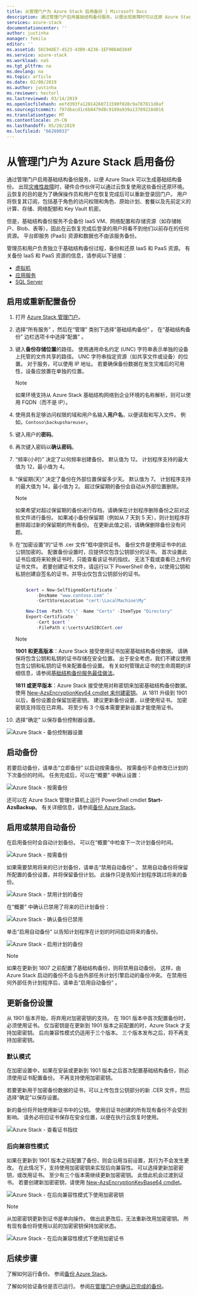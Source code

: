 ```yaml
---
title: 从管理门户为 Azure Stack 启用备份 | Microsoft Docs
description: 通过管理门户启用基础结构备份服务，以便出现故障时可以还原 Azure Stack。
services: azure-stack
documentationcenter: ''
author: justinha
manager: femila
editor: ''
ms.assetid: 56C948E7-4523-43B9-A236-1EF906A0304F
ms.service: azure-stack
ms.workload: naS
ms.tgt_pltfrm: na
ms.devlang: na
ms.topic: article
ms.date: 02/08/2019
ms.author: justinha
ms.reviewer: hectorl
ms.lastreviewed: 03/14/2019
ms.openlocfilehash: eefd393fa12814260711590f028c9a787811d8af
ms.sourcegitcommit: 797dbacd1c6b8479d8c9189a939a13709228d816
ms.translationtype: MT
ms.contentlocale: zh-CN
ms.lasthandoff: 05/28/2019
ms.locfileid: "66269033"
---
```

# <a name="enable-backup-for-azure-stack-from-the-administration-portal"></a>从管理门户为 Azure Stack 启用备份
通过管理门户启用基础结构备份服务，以便 Azure Stack 可以生成基础结构备份。 出现[灾难性故障](./azure-stack-backup-recover-data.md)时，硬件合作伙伴可以通过云恢复使用这些备份还原环境。 云恢复的目的是为了确保操作员和用户在恢复完成后可以重新登录回门户。 用户将恢复其订阅，包括基于角色的访问权限和角色、原始计划、套餐以及先前定义的计算、存储、网络配额和 Key Vault 机密。

但是，基础结构备份服务不会备份 IaaS VM、网络配置和存储资源（如存储帐户、Blob、表等），因此在云恢复完成后登录的用户将看不到他们以前存在的任何资源。 平台即服务 (PaaS) 资源和数据也不由该服务备份。 

管理员和用户负责独立于基础结构备份过程，备份和还原 IaaS 和 PaaS 资源。 有关备份 IaaS 和 PaaS 资源的信息，请参阅以下链接：

- [虚拟机](../user/azure-stack-manage-vm-protect.md)
- [应用服务](https://docs.microsoft.com/azure/app-service/manage-backup)
- [SQL Server](https://docs.microsoft.com/azure/virtual-machines/windows/sql/virtual-machines-windows-sql-server-iaas-overview)


## <a name="enable-or-reconfigure-backup"></a>启用或重新配置备份

1. 打开 [Azure Stack 管理门户](azure-stack-manage-portals.md)。
2. 选择“所有服务”  ，然后在“管理”  类别下选择“基础结构备份”  。 在“基础结构备份”  边栏选项卡中选择“配置”  。
3. 键入**备份存储位置**的路径。 使用通用命名约定 (UNC) 字符串表示单独的设备上托管的文件共享的路径。 UNC 字符串指定资源（如共享文件或设备）的位置。 对于服务，可以使用 IP 地址。 若要确保备份数据在发生灾难后的可用性，设备应放置在单独的位置。

    > [!Note]  
    > 如果环境支持从 Azure Stack 基础结构网络到企业环境的名称解析，则可以使用 FQDN（而不是 IP）。

4. 使用具有足够访问权限的域和用户名输入**用户名**，以便读取和写入文件。 例如，`Contoso\backupshareuser`。
5. 键入用户的**密码**。
6. 再次键入密码以**确认密码**。
7. “频率(小时)”  决定了以何频率创建备份。 默认值为 12。 计划程序支持的最大值为 12，最小值为 4。 
8. “保留期(天)”  决定了备份在外部位置保留多少天。 默认值为 7。 计划程序支持的最大值为 14，最小值为 2。 超过保留期的备份会自动从外部位置删除。

    > [!Note]  
    > 如果希望对超过保留期的备份进行存档，请确保在计划程序删除备份之前对这些文件进行备份。 如果减小备份保留期（例如从 7 天到 5 天），则计划程序将删除超过新的保留期的所有备份。 在更新此值之前，请确保删除备份没有问题。 

9. 在“加密设置”的“证书 .cer 文件”框中提供证书。 备份文件是使用证书中的此公钥加密的。 配置备份设置时，应提供仅包含公钥部分的证书。 首次设置此证书后或将来轮换证书时，只能查看该证书的指纹。 无法下载或查看已上传的证书文件。 若要创建证书文件，请运行以下 PowerShell 命令，以使用公钥和私钥创建自签名的证书，并导出仅包含公钥部分的证书。

    ```powershell

        $cert = New-SelfSignedCertificate `
            -DnsName "www.contoso.com" `
            -CertStoreLocation "cert:\LocalMachine\My"

        New-Item -Path "C:\" -Name "Certs" -ItemType "Directory" 
        Export-Certificate `
            -Cert $cert `
            -FilePath c:\certs\AzSIBCCert.cer 
    ```

   > [!Note]
   > **1901 和更高版本**：Azure Stack 接受使用证书加密基础结构备份数据。 请确保将包含公钥和私钥的证书存储在安全位置。 出于安全考虑，我们不建议使用包含公钥和私钥的证书来配置备份设置。 有关如何管理此证书的生命周期的详细信息，请参阅[基础结构备份服务最佳做法](azure-stack-backup-best-practices.md)。
   > 
   > **1811 或更早版本**：Azure Stack 接受使用对称密钥来加密基础结构备份数据。 使用 [New-AzsEncryptionKey64 cmdlet 来创建密钥](https://docs.microsoft.com/powershell/module/azs.backup.admin/new-azsencryptionkeybase64)。 从 1811 升级到 1901 以后，备份设置会保留加密密钥。 建议更新备份设置，以便使用证书。 加密密钥支持现在已弃用。 将至少有 3 个版本需要更新设置才能使用证书。 

10. 选择“确定”  以保存备份控制器设置。

![Azure Stack - 备份控制器设置](media/azure-stack-backup/backup-controller-settings-certificate.png)


## <a name="start-backup"></a>启动备份
若要启动备份，请单击“立即备份”  以启动按需备份。 按需备份不会修改已计划的下次备份的时间。 任务完成后，可以在“概要”  中确认设置：

![Azure Stack - 按需备份](media/azure-stack-backup/scheduled-backup.png)

还可以在 Azure Stack 管理计算机上运行 PowerShell cmdlet **Start-AzsBackup**。 有关详细信息，请参阅[备份 Azure Stack](azure-stack-backup-back-up-azure-stack.md)。

## <a name="enable-or-disable-automatic-backups"></a>启用或禁用自动备份
在启用备份时会自动计划备份。 可以在“概要”中检查下一次计划备份时间。  

![Azure Stack - 按需备份](media/azure-stack-backup/on-demand-backup.png)

如果需要禁用将来的已计划备份，请单击“禁用自动备份”  。 禁用自动备份将保留所配置的备份设置，并将保留备份计划。 此操作只是告知计划程序跳过将来的备份。 

![Azure Stack - 禁用计划的备份](media/azure-stack-backup/disable-auto-backup.png)

在“概要”  中确认已禁用了将来的已计划备份：

![Azure Stack - 确认备份已禁用](media/azure-stack-backup/confirm-disable.png)

单击“启用自动备份”  以告知计划程序在计划的时间启动将来的备份。 

![Azure Stack - 启用计划的备份](media/azure-stack-backup/enable-auto-backup.png)


> [!Note]  
> 如果在更新到 1807 之前配置了基础结构备份，则将禁用自动备份。 这样，由 Azure Stack 启动的备份不会与由外部任务计划引擎启动的备份冲突。 在禁用任何外部任务计划程序后，请单击“启用自动备份”  。

## <a name="update-backup-settings"></a>更新备份设置
从 1901 版本开始，将弃用对加密密钥的支持。 在 1901 版本中首次配置备份时，必须使用证书。 仅当密钥是在更新到 1901 版本之前配置的时，Azure Stack 才支持加密密钥。 后向兼容性模式仍适用于三个版本。 三个版本发布之后，将不再支持加密密钥。 

### <a name="default-mode"></a>默认模式
在加密设置中，如果在安装或更新到 1901 版本之后首次配置基础结构备份，则必须使用证书配置备份。 不再支持使用加密密钥。 

若要更新用于加密备份数据的证书，可以上传包含公钥部分的新 .CER 文件，然后选择“确定”以保存设置。 

新的备份将开始使用新证书中的公钥。 使用旧证书创建的所有现有备份不会受到影响。 请务必将旧证书保存在安全位置，以便在执行云恢复时使用。

![Azure Stack - 查看证书指纹](media/azure-stack-backup/encryption-settings-thumbprint.png)

### <a name="backwards-compatibility-mode"></a>后向兼容性模式
如果在更新到 1901 版本之前配置了备份，则会沿用当前设置，其行为不会发生更改。 在此情况下，支持使用加密密钥来实现后向兼容性。 可以选择更新加密密钥，或改用证书。 至少有三个版本需继续更新加密密钥。 此借此机会过渡到证书。 若要创建新加密密钥，请使用 [New-AzsEncryptionKeyBase64 cmdlet](https://docs.microsoft.com/powershell/module/azs.backup.admin/new-azsencryptionkeybase64)。

![Azure Stack - 在后向兼容性模式下使用加密密钥](media/azure-stack-backup/encryption-settings-backcompat-encryption-key.png)

> [!Note]  
> 从加密密钥更新到证书是单向操作。 做出此更改后，无法重新改用加密密钥。 所有现有备份将使用以前的加密密钥保持加密状态。 

![Azure Stack - 在后向兼容性模式下使用加密证书](media/azure-stack-backup/encryption-settings-backcompat-certificate.png)

## <a name="next-steps"></a>后续步骤

了解如何运行备份。 参阅[备份 Azure Stack](azure-stack-backup-back-up-azure-stack.md)。

了解如何验证备份是否已运行。 参阅[在管理门户中确认已完成的备份](azure-stack-backup-back-up-azure-stack.md)。
